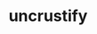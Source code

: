 ---
title: "uncrustify"
layout: cache
categories: [package, develop]
meta: {"compilers": ["apple-clang@16.0.0", "gcc@10.2.1", "gcc@10.5.0", "gcc@13.3.0", "gcc@7.5.0"], "num_specs": 32, "num_specs_by_stack": {"build_systems": 13, "developer-tools": 3, "developer-tools-aarch64-linux-gnu": 6, "developer-tools-darwin": 3, "developer-tools-manylinux2014": 1, "developer-tools-x86_64_v3-linux-gnu": 6, "root": 32}, "oss": ["centos7", "rhel8", "sequoia", "ubuntu18.04"], "platforms": ["darwin", "linux"], "stacks": ["build_systems", "developer-tools", "developer-tools-aarch64-linux-gnu", "developer-tools-darwin", "developer-tools-manylinux2014", "developer-tools-x86_64_v3-linux-gnu", "root"], "targets": ["aarch64", "x86_64_v3"], "versions": ["0.63", "0.74"]}
spec_details: [{"compiler": "gcc@10.5.0", "hash": "2245fobxwcd7ar6nmih6g46yofqbtnoo", "os": "centos7", "platform": "linux", "size": "-", "stacks": ["developer-tools-x86_64_v3-linux-gnu", "root"], "target": "x86_64_v3", "variants": ["build_system=cmake", "build_type=Release", "generator=make", "~ipo"], "versions": ["0.74"]}, {"compiler": "gcc@7.5.0", "hash": "35pxobm2yqnenlddqzyqhxjwniqewbx3", "os": "ubuntu18.04", "platform": "linux", "size": "-", "stacks": ["build_systems", "root"], "target": "x86_64_v3", "variants": ["build_system=autotools"], "versions": ["0.63"]}, {"compiler": "gcc@13.3.0", "hash": "3f6dbfpqlpl3spbzmjety7f4asxvubcd", "os": "rhel8", "platform": "linux", "size": "-", "stacks": ["developer-tools-aarch64-linux-gnu", "root"], "target": "aarch64", "variants": ["build_system=cmake", "build_type=Release", "generator=make", "~ipo"], "versions": ["0.74"]}, {"compiler": "gcc@7.5.0", "hash": "3uugd3rdyf2wlyxskozlwwfpolaohf5f", "os": "ubuntu18.04", "platform": "linux", "size": "-", "stacks": ["build_systems", "root"], "target": "x86_64_v3", "variants": ["build_system=autotools"], "versions": ["0.63"]}, {"compiler": "gcc@7.5.0", "hash": "43pg5vn7hs7qc2ppuvfm7crqxvetnelp", "os": "ubuntu18.04", "platform": "linux", "size": "-", "stacks": ["build_systems", "root"], "target": "x86_64_v3", "variants": ["build_system=cmake", "build_type=Release", "generator=make", "~ipo"], "versions": ["0.74"]}, {"compiler": "gcc@7.5.0", "hash": "4uhg45cghvssdd32ys7iqmumk6vdlpy6", "os": "ubuntu18.04", "platform": "linux", "size": "-", "stacks": ["build_systems", "root"], "target": "x86_64_v3", "variants": ["build_system=cmake", "build_type=Release", "generator=make", "~ipo"], "versions": ["0.74"]}, {"compiler": "gcc@7.5.0", "hash": "5xevzycl3xc7vuu5sgdulqsix73jdwp3", "os": "ubuntu18.04", "platform": "linux", "size": "-", "stacks": ["build_systems", "root"], "target": "x86_64_v3", "variants": ["build_system=autotools"], "versions": ["0.63"]}, {"compiler": "gcc@10.5.0", "hash": "6q6p4tdmejzg7hyyp42jfg3ltftpifmb", "os": "centos7", "platform": "linux", "size": "-", "stacks": ["developer-tools-x86_64_v3-linux-gnu", "root"], "target": "x86_64_v3", "variants": ["build_system=cmake", "build_type=Release", "generator=make", "~ipo"], "versions": ["0.74"]}, {"compiler": "gcc@10.5.0", "hash": "7erlutwpcuunjaofuxnj5wpsecem74d3", "os": "centos7", "platform": "linux", "size": "-", "stacks": ["developer-tools-x86_64_v3-linux-gnu", "root"], "target": "x86_64_v3", "variants": ["build_system=cmake", "build_type=Release", "generator=make", "~ipo"], "versions": ["0.74"]}, {"compiler": "gcc@10.5.0", "hash": "byeafp7dlf624cqvlamutg4nz364touy", "os": "centos7", "platform": "linux", "size": "-", "stacks": ["developer-tools-x86_64_v3-linux-gnu", "root"], "target": "x86_64_v3", "variants": ["build_system=cmake", "build_type=Release", "generator=make", "~ipo"], "versions": ["0.74"]}, {"compiler": "gcc@13.3.0", "hash": "f4rmeas3deduk7o2k553co66an2uzgvr", "os": "rhel8", "platform": "linux", "size": "-", "stacks": ["developer-tools-aarch64-linux-gnu", "root"], "target": "aarch64", "variants": ["build_system=cmake", "build_type=Release", "generator=make", "~ipo"], "versions": ["0.74"]}, {"compiler": "gcc@10.2.1", "hash": "feckacojiidqoqqhytvxqx5yswnnicvy", "os": "centos7", "platform": "linux", "size": "-", "stacks": ["developer-tools-manylinux2014", "root"], "target": "x86_64_v3", "variants": ["build_system=cmake", "build_type=Release", "generator=make", "~ipo"], "versions": ["0.74"]}, {"compiler": "apple-clang@16.0.0", "hash": "fleea44kedznhojooll7wz7sey2otsqu", "os": "sequoia", "platform": "darwin", "size": "-", "stacks": ["developer-tools-darwin", "root"], "target": "aarch64", "variants": ["build_system=cmake", "build_type=Release", "generator=make", "~ipo"], "versions": ["0.74"]}, {"compiler": "gcc@7.5.0", "hash": "fnbdzbtybr4m2lbk5z567bcmjdcxhtdw", "os": "ubuntu18.04", "platform": "linux", "size": "-", "stacks": ["developer-tools", "root"], "target": "x86_64_v3", "variants": ["build_system=cmake", "build_type=Release", "generator=make", "~ipo"], "versions": ["0.74"]}, {"compiler": "gcc@7.5.0", "hash": "fq3k6bh2ktisxtfj6tehpzzqpnsq6x6b", "os": "ubuntu18.04", "platform": "linux", "size": "-", "stacks": ["build_systems", "root"], "target": "x86_64_v3", "variants": ["build_system=autotools"], "versions": ["0.63"]}, {"compiler": "apple-clang@16.0.0", "hash": "ja2h5szegnyixysq6gumm4troydm622t", "os": "sequoia", "platform": "darwin", "size": "-", "stacks": ["developer-tools-darwin", "root"], "target": "aarch64", "variants": ["build_system=cmake", "build_type=Release", "generator=make", "~ipo"], "versions": ["0.74"]}, {"compiler": "gcc@13.3.0", "hash": "k5msze4h3k4at5jk4fmc2kcyhwb7bpab", "os": "rhel8", "platform": "linux", "size": "-", "stacks": ["developer-tools-aarch64-linux-gnu", "root"], "target": "aarch64", "variants": ["build_system=cmake", "build_type=Release", "generator=make", "~ipo"], "versions": ["0.74"]}, {"compiler": "gcc@7.5.0", "hash": "ldcxpmqnclb3yqngwnfgy77f32wvgsrb", "os": "ubuntu18.04", "platform": "linux", "size": "-", "stacks": ["build_systems", "root"], "target": "x86_64_v3", "variants": ["build_system=autotools"], "versions": ["0.63"]}, {"compiler": "gcc@13.3.0", "hash": "o3qkcwbtzm3lmomeyjdy5arnt5tnypj3", "os": "rhel8", "platform": "linux", "size": "-", "stacks": ["developer-tools-aarch64-linux-gnu", "root"], "target": "aarch64", "variants": ["build_system=cmake", "build_type=Release", "generator=make", "~ipo"], "versions": ["0.74"]}, {"compiler": "gcc@7.5.0", "hash": "oc3w4yeptlxsbcbnho3bcnexiwglxvlj", "os": "ubuntu18.04", "platform": "linux", "size": "-", "stacks": ["build_systems", "root"], "target": "x86_64_v3", "variants": ["build_system=cmake", "build_type=Release", "generator=make", "~ipo"], "versions": ["0.74"]}, {"compiler": "gcc@7.5.0", "hash": "odhewe7llbxmnncb4hxxxxb233vukyqx", "os": "ubuntu18.04", "platform": "linux", "size": "-", "stacks": ["build_systems", "root"], "target": "x86_64_v3", "variants": ["build_system=autotools"], "versions": ["0.63"]}, {"compiler": "gcc@7.5.0", "hash": "onqbhbl6r7mwbvug3qpkrz7z7kephkow", "os": "ubuntu18.04", "platform": "linux", "size": "-", "stacks": ["developer-tools", "root"], "target": "x86_64_v3", "variants": ["build_system=cmake", "build_type=Release", "generator=make", "~ipo"], "versions": ["0.74"]}, {"compiler": "apple-clang@16.0.0", "hash": "qa7ebf6yhf73t6uah4vbyxnq6h4yueip", "os": "sequoia", "platform": "darwin", "size": "-", "stacks": ["developer-tools-darwin", "root"], "target": "aarch64", "variants": ["build_system=cmake", "build_type=Release", "generator=make", "~ipo"], "versions": ["0.74"]}, {"compiler": "gcc@7.5.0", "hash": "se32gkyjdmcoeeqj5iflaueouetkreqr", "os": "ubuntu18.04", "platform": "linux", "size": "-", "stacks": ["developer-tools", "root"], "target": "x86_64_v3", "variants": ["build_system=cmake", "build_type=Release", "generator=make", "~ipo"], "versions": ["0.74"]}, {"compiler": "gcc@7.5.0", "hash": "smo4jf5ip46kc7h2o7wdf4udytxme5kf", "os": "ubuntu18.04", "platform": "linux", "size": "-", "stacks": ["build_systems", "root"], "target": "x86_64_v3", "variants": ["build_system=cmake", "build_type=Release", "generator=make", "~ipo"], "versions": ["0.74"]}, {"compiler": "gcc@7.5.0", "hash": "sw5nvipn37ovpepoywelz2rfwyspdag7", "os": "ubuntu18.04", "platform": "linux", "size": "-", "stacks": ["build_systems", "root"], "target": "x86_64_v3", "variants": ["build_system=cmake", "build_type=Release", "generator=make", "~ipo"], "versions": ["0.74"]}, {"compiler": "gcc@10.5.0", "hash": "tmd2wda36j6sn24v6wahkplfewvfn2ei", "os": "centos7", "platform": "linux", "size": "-", "stacks": ["developer-tools-x86_64_v3-linux-gnu", "root"], "target": "x86_64_v3", "variants": ["build_system=cmake", "build_type=Release", "generator=make", "~ipo"], "versions": ["0.74"]}, {"compiler": "gcc@13.3.0", "hash": "tx3tdh2lbbn33nvxjyri4cgv3mkeosmt", "os": "rhel8", "platform": "linux", "size": "-", "stacks": ["developer-tools-aarch64-linux-gnu", "root"], "target": "aarch64", "variants": ["build_system=cmake", "build_type=Release", "generator=make", "~ipo"], "versions": ["0.74"]}, {"compiler": "gcc@7.5.0", "hash": "u675haw67674ookwjix7imjcsp7zpgay", "os": "ubuntu18.04", "platform": "linux", "size": "-", "stacks": ["build_systems", "root"], "target": "x86_64_v3", "variants": ["build_system=cmake", "build_type=Release", "generator=make", "~ipo"], "versions": ["0.74"]}, {"compiler": "gcc@7.5.0", "hash": "v6owfiglhoc6llyre5hqrv6myfvhxneu", "os": "ubuntu18.04", "platform": "linux", "size": "-", "stacks": ["build_systems", "root"], "target": "x86_64_v3", "variants": ["build_system=autotools"], "versions": ["0.63"]}, {"compiler": "gcc@13.3.0", "hash": "yv3ybapgrvkxlohjnu4bntoaahz2377q", "os": "rhel8", "platform": "linux", "size": "-", "stacks": ["developer-tools-aarch64-linux-gnu", "root"], "target": "aarch64", "variants": ["build_system=cmake", "build_type=Release", "generator=make", "~ipo"], "versions": ["0.74"]}, {"compiler": "gcc@10.5.0", "hash": "zts7uyeob4prv4blqgbajchmo364gowb", "os": "centos7", "platform": "linux", "size": "-", "stacks": ["developer-tools-x86_64_v3-linux-gnu", "root"], "target": "x86_64_v3", "variants": ["build_system=cmake", "build_type=Release", "generator=make", "~ipo"], "versions": ["0.74"]}]
---